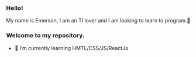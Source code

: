### Hello!
My name is Emerson, I am an TI lover and I am looking to learn to program.👋
### Welcome to my repository.

- 🌱 I’m currently learning HMTL/CSS/JS/ReactJs

